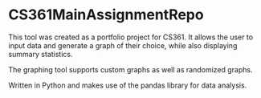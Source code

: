 # CS361MainAssignmentRepo

This tool was created as a portfolio project for CS361. It allows the user to input data and generate a graph of their choice, while also displaying summary statistics. 

The graphing tool supports custom graphs as well as randomized graphs. 

Written in Python and makes use of the pandas library for data analysis. 
